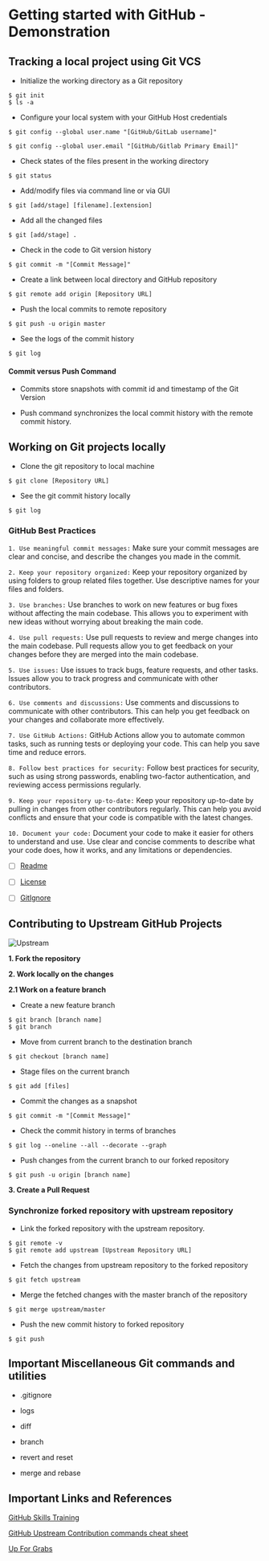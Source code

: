 # Getting started with GitHub - Demonstration

## Tracking a local project using Git VCS

* Initialize the working directory as a Git repository

```
$ git init
$ ls -a
```

* Configure your local system with your GitHub Host credentials

```
$ git config --global user.name "[GitHub/GitLab username]"
```

```
$ git config --global user.email "[GitHub/Gitlab Primary Email]"
```

* Check states of the files present in the working directory

```
$ git status
```

* Add/modify files via command line or via GUI

```
$ git [add/stage] [filename].[extension]
```

* Add all the changed files

```
$ git [add/stage] .
```

* Check in the code to Git version history

```
$ git commit -m "[Commit Message]"
```

* Create a link between local directory and GitHub repository

```
$ git remote add origin [Repository URL]
```

* Push the local commits to remote repository

```
$ git push -u origin master
```

* See the logs of the commit history

```
$ git log
```

#### Commit versus Push Command

* Commits store snapshots with commit id and timestamp of the Git Version

* Push command synchronizes the local commit history with the remote commit history.

## Working on Git projects locally

* Clone the git repository to local machine

```
$ git clone [Repository URL]
```

* See the git commit history locally

```
$ git log
```

### GitHub Best Practices

`1. Use meaningful commit messages:` Make sure your commit messages are clear and concise, and describe the changes you made in the commit.

`2. Keep your repository organized:` Keep your repository organized by using folders to group related files together. Use descriptive names for your files and folders.

`3. Use branches:` Use branches to work on new features or bug fixes without affecting the main codebase. This allows you to experiment with new ideas without worrying about breaking the main code.

`4. Use pull requests:` Use pull requests to review and merge changes into the main codebase. Pull requests allow you to get feedback on your changes before they are merged into the main codebase.

`5. Use issues:` Use issues to track bugs, feature requests, and other tasks. Issues allow you to track progress and communicate with other contributors.

`6. Use comments and discussions:` Use comments and discussions to communicate with other contributors. This can help you get feedback on your changes and collaborate more effectively.

`7. Use GitHub Actions:` GitHub Actions allow you to automate common tasks, such as running tests or deploying your code. This can help you save time and reduce errors.

`8. Follow best practices for security:` Follow best practices for security, such as using strong passwords, enabling two-factor authentication, and reviewing access permissions regularly.

`9. Keep your repository up-to-date:` Keep your repository up-to-date by pulling in changes from other contributors regularly. This can help you avoid conflicts and ensure that your code is compatible with the latest changes.

`10. Document your code:` Document your code to make it easier for others to understand and use. Use clear and concise comments to describe what your code does, how it works, and any limitations or dependencies.

- [ ] [Readme](https://github.com/NishkarshRaj/Markdown-for-Documentation)

- [ ] [License](https://opensource.org/licenses/)

- [ ] [GitIgnore](https://github.com/github/gitignore)
 
## Contributing to Upstream GitHub Projects

![Upstream](img/Upstream2.png)

**1. Fork the repository**

**2. Work locally on the changes**

**2.1 Work on a feature branch**

* Create a new feature branch

```
$ git branch [branch name]
$ git branch
```

* Move from current branch to the destination branch

```
$ git checkout [branch name]
```

* Stage files on the current branch

```
$ git add [files]
```

* Commit the changes as a snapshot

```
$ git commit -m "[Commit Message]"
```

* Check the commit history in terms of branches

```
$ git log --oneline --all --decorate --graph
```

* Push changes from the current branch to our forked repository

```
$ git push -u origin [branch name]
```

**3. Create a Pull Request**

### Synchronize forked repository with upstream repository

* Link the forked repository with the upstream repository.

```
$ git remote -v
$ git remote add upstream [Upstream Repository URL]
```

* Fetch the changes from upstream repository to the forked repository

```
$ git fetch upstream
```

* Merge the fetched changes with the master branch of the repository

```
$ git merge upstream/master
```


* Push the new commit history to forked repository

```
$ git push
```

## Important Miscellaneous Git commands and utilities

* .gitignore

* logs

* diff

* branch

* revert and reset

* merge and rebase

## Important Links and References

[GitHub Skills Training](https://skills.github.com/)

[GitHub Upstream Contribution commands cheat sheet](https://statusneo.com/github-upstream-contributions-cheetsheet/)

[Up For Grabs](https://up-for-grabs.net/#/)
